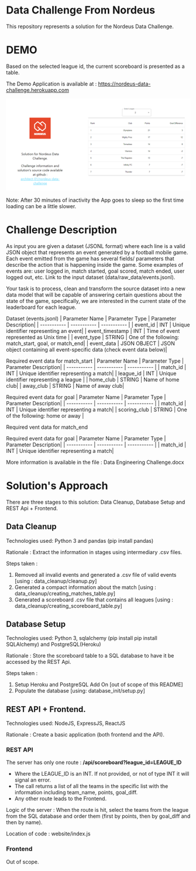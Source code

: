 # Data Challenge From Nordeus
This repository represents a solution for the Nordeus Data Challenge. <br/>

# DEMO
Based on the selected league id, the current scoreboard is presented as a table.

The Demo Application is available at : https://nordeus-data-challenge.herokuapp.com

![alt demo](https://github.com/architect-01/nordeus-data-challenge/blob/main/demo_material/frontent.png?raw=true)

Note: After 30 minutes of inactivity the App goes to sleep so the first time loading can be a little slower.

# Challenge Description 
As input you are given a dataset (JSONL format) where each line is a valid JSON object that represents an event generated by a football mobile game. 
Each event emitted from the game has several fields/ parameters that describe the action that is happening inside the game. 
Some examples of events are: user logged in, match started, goal scored, match ended, user logged out, etc. Link to the input dataset (data/raw_data/events.jsonl).

Your task is to process, clean and transform the source dataset into a new data model that will be capable of answering certain questions about the state of the game, specifically, we are interested in the current state of the leaderboard for each league.

Dataset (events.jsonl)
| Parameter Name      | Parameter Type | Parameter Description|
| ----------- | ----------- | ----------- |
| event_id      | INT       | Unique identifier representing an event|
| event_timestamp   | INT   |  Time of event represented as Unix time    |
| event_type  | STRING   | One of the following: match_start, goal, or match_end|
| event_data  | JSON OBJECT | JSON object containing all event-specific data (check event data below)|


Required event data for match_start
| Parameter Name      | Parameter Type | Parameter Description|
| ----------- | ----------- | ----------- |
| match_id      | INT       | Unique identifier representing a match|
| league_id   | INT   |  Unique identifier representing a league   |
| home_club  | STRING   | Name of home club|
| away_club  | STRING | Name of away club|



Required event data for goal
| Parameter Name      | Parameter Type | Parameter Description|
| ----------- | ----------- | ----------- |
| match_id      | INT       | Unique identifier representing a match|
| scoring_club   | STRING   |  One of the following: home or away  |

Required vent data for match_end

Required event data for goal
| Parameter Name      | Parameter Type | Parameter Description|
| ----------- | ----------- | ----------- |
| match_id      | INT       | Unique identifier representing a match|

More information is available in the file : Data Engineering Challenge.docx

# Solution's Approach

There are three stages to this solution: Data Cleanup, Database Setup and REST Api + Frontend.

## Data Cleanup

Technologies used: Python 3 and pandas (pip install pandas) 

Rationale : Extract the information in stages using intermediary .csv files. 

Steps taken :
1. Removed all invalid events and generated a .csv file of valid events [using : data_cleanup/cleanup.py]
2. Generated a compact information about the match [using : data_cleanup/creating_matches_table.py]
3. Generated a scoreboard .csv file that contains all leagues [using : data_cleanup/creating_scoreboard_table.py]

## Database Setup

Technologies used: Python 3, sqlalchemy (pip install pip install SQLAlchemy) and PostgreSQL(Heroku)

Rationale : Store the scoreboard table to a SQL database to have it be accessed by the REST Api.

Steps taken :
1. Setup Heroku and PostgreSQL Add On [out of scope of this README]
2. Populate the database [using: database_init/setup.py]

##  REST API + Frontend.

Technologies used: NodeJS, ExpressJS, ReactJS

Rationale : Create a basic application (both frontend and the API).

### REST API
The server has only one route : **/api/scoreboard?league_id=LEAGUE_ID**
  
- Where the LEAGUE_ID is an INT. If not provided, or not of type INT it will signal an error.
- The call returns a list of all the teams in the specific list with the information including team_name, points, goal_diff.
- Any other route leads to the Frontend.

Logic of the server : When the route is hit, select the teams from the league from the SQL database and order them (first by points, then by goal_diff and then by name).

Location of code : website/index.js


### Frontend

Out of scope.







